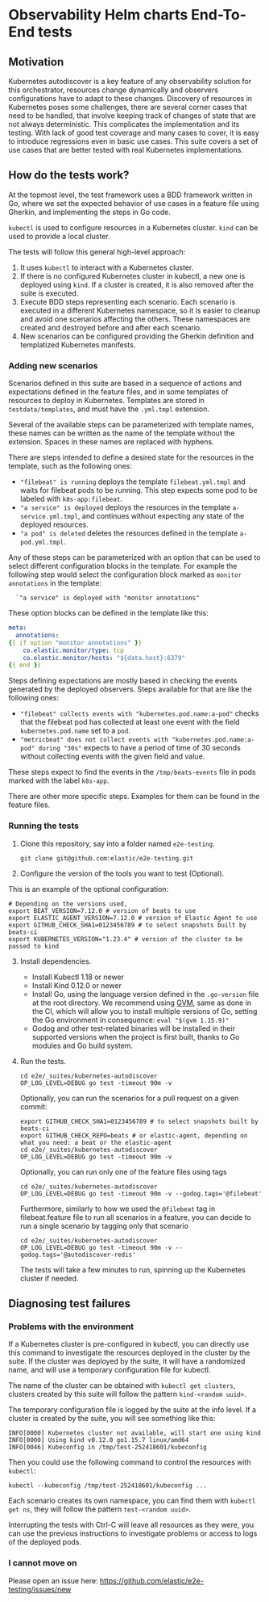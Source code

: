 # Observability Helm charts End-To-End tests

## Motivation

Kubernetes autodiscover is a key feature of any observability solution for this
orchestrator, resources change dynamically and observers configurations have to
adapt to these changes.
Discovery of resources in Kubernetes poses some challenges, there are several
corner cases that need to be handled, that involve keeping track of changes of
state that are not always deterministic. This complicates the implementation and
its testing. With lack of good test coverage and many cases to cover, it is easy to
introduce regressions even in basic use cases.
This suite covers a set of use cases that are better tested with real Kubernetes
implementations.

## How do the tests work?

At the topmost level, the test framework uses a BDD framework written in Go, where
we set the expected behavior of use cases in a feature file using Gherkin, and
implementing the steps in Go code.

`kubectl` is used to configure resources in a Kubernetes cluster. `kind` can be
used to provide a local cluster.

The tests will follow this general high-level approach:

1. It uses `kubectl` to interact with a Kubernetes cluster.
1. If there is no configured Kubernetes cluster in kubectl, a new one
   is deployed using `kind`. If a cluster is created, it is also removed after
   the suite is executed.
1. Execute BDD steps representing each scenario. Each scenario is executed in a
   different Kubernetes namespace, so it is easier to cleanup and avoid one
   scenarios affecting the others. These namespaces are created and destroyed
   before and after each scenario.
1. New scenarios can be configured providing the Gherkin definition and
   templatized Kubernetes manifests.

### Adding new scenarios

Scenarios defined in this suite are based in a sequence of actions and
expectations defined in the feature files, and in some templates of resources to
deploy in Kubernetes. Templates are stored in `testdata/templates`, and must
have the `.yml.tmpl` extension.

Several of the available steps can be parameterized with template names, these
names can be written as the name of the template without the extension. Spaces
in these names are replaced with hyphens.

There are steps intended to define a desired state for the resources in the
template, such as the following ones:
* `"filebeat" is running` deploys the template `filebeat.yml.tmpl` and waits for
  filebeat pods to be running. This step expects some pod to be labeled with
  `k8s-app:filebeat`.
* `"a service" is deployed` deploys the resources in the template
  `a-service.yml.tmpl`, and continues without expecting any state of the
  deployed resources.
* `"a pod" is deleted` deletes the resources defined in the template
  `a-pod.yml.tmpl`.

Any of these steps can be parameterized with an option that can be used to
select different configuration blocks in the template. For example the following
step would select the configuration block marked as `monitor annotations` in
the template:
```shell
  `"a service" is deployed with "monitor annotations"
```

These option blocks can be defined in the template like this:
```yaml
meta:
  annotations:
{{ if option "monitor annotations" }}
    co.elastic.monitor/type: tcp
    co.elastic.monitor/hosts: "${data.host}:6379"
{{ end }}
```

Steps defining expectations are mostly based in checking the events generated by
the deployed observers. Steps available for that are like the following ones:
* `"filebeat" collects events with "kubernetes.pod.name:a-pod"` checks that the
  filebeat pod has collected at least one event with the field
  `kubernetes.pod.name` set to a `pod`.
* `"metricbeat" does not collect events with "kubernetes.pod.name:a-pod" during "30s"`
  expects to have a period of time of 30 seconds without collecting events with
  the given field and value.

These steps expect to find the events in the `/tmp/beats-events` file in pods marked
with the label `k8s-app`.

There are other more specific steps. Examples for them can be found in the
feature files.

### Running the tests

1. Clone this repository, say into a folder named `e2e-testing`.

   ``` shell
   git clone git@github.com:elastic/e2e-testing.git
   ```

2. Configure the version of the tools you want to test (Optional).

This is an example of the optional configuration:

   ```shell
   # Depending on the versions used,
   export BEAT_VERSION=7.12.0 # version of beats to use
   export ELASTIC_AGENT_VERSION=7.12.0 # version of Elastic Agent to use
   export GITHUB_CHECK_SHA1=0123456789 # to select snapshots built by beats-ci
   export KUBERNETES_VERSION="1.23.4" # version of the cluster to be passed to kind
   ```

3. Install dependencies.

   - Install Kubectl 1.18 or newer
   - Install Kind 0.12.0 or newer
   - Install Go, using the language version defined in the `.go-version` file at the root directory. We recommend using [GVM](https://github.com/andrewkroh/gvm), same as done in the CI, which will allow you to install multiple versions of Go, setting the Go environment in consequence: `eval "$(gvm 1.15.9)"`
   - Godog and other test-related binaries will be installed in their supported versions when the project is first built, thanks to Go modules and Go build system.

4. Run the tests.
   ```shell
   cd e2e/_suites/kubernetes-autodiscover
   OP_LOG_LEVEL=DEBUG go test -timeout 90m -v
   ```

   Optionally, you can run the scenarios for a pull request on a given commit:
   ```shell
   export GITHUB_CHECK_SHA1=0123456789 # to select snapshots built by beats-ci
   export GITHUB_CHECK_REPO=beats # or elastic-agent, depending on what you need: a beat or the elastic-agent
   cd e2e/_suites/kubernetes-autodiscover
   OP_LOG_LEVEL=DEBUG go test -timeout 90m -v
   ```

   Optionally, you can run only one of the feature files using tags
   ```shell
   cd e2e/_suites/kubernetes-autodiscover
   OP_LOG_LEVEL=DEBUG go test -timeout 90m -v --godog.tags='@filebeat'
   ```

   Furthermore, similarly to how we used the `@filebeat` tag in filebeat.feature file to run all scenarios in a feature, you can decide to run a single scenario by tagging only that scenario

   ```shell
   cd e2e/_suites/kubernetes-autodiscover
   OP_LOG_LEVEL=DEBUG go test -timeout 90m -v --godog.tags='@autodiscover-redis'
   ```

   The tests will take a few minutes to run, spinning up the Kubernetes cluster
   if needed.

## Diagnosing test failures

### Problems with the environment

If a Kubernetes cluster is pre-configured in kubectl, you can directly use this
command to investigate the resources deployed in the cluster by the suite. If
the cluster was deployed by the suite, it will have a randomized name, and will
use a temporary configuration file for kubectl.

The name of the cluster can be obtained with `kubectl get clusters`, clusters
created by this suite will follow the pattern `kind-<random uuid>`.

The temporary configuration file is logged by the suite at the info level. If a
cluster is created by the suite, you will see something like this:
```shell
INFO[0000] Kubernetes cluster not available, will start one using kind
INFO[0000] Using kind v0.12.0 go1.15.7 linux/amd64
INFO[0046] Kubeconfig in /tmp/test-252418601/kubeconfig
```

Then you could use the following command to control the resources with
`kubectl`:
```shell
kubectl --kubeconfig /tmp/test-252418601/kubeconfig ...
```

Each scenario creates its own namespace, you can find them with `kubectl get
ns`, they will follow the pattern `test-<random uuid>`.

Interrupting the tests with Ctrl-C will leave all resources as they were, you
can use the previous instructions to investigate problems or access to logs of
the deployed pods.

### I cannot move on

Please open an issue here: https://github.com/elastic/e2e-testing/issues/new
